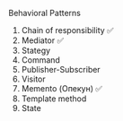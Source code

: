 Behavioral Patterns

1. Chain of responsibility ✅
2. Mediator ✅
3. Stategy
4. Command
5. Publisher-Subscriber
6. Visitor
7. Memento (Опекун) ✅
8. Template method
9. State 
